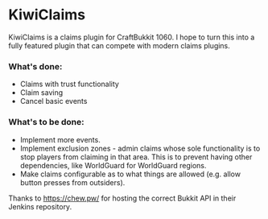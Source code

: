 # KiwiClaims
KiwiClaims is a claims plugin for CraftBukkit 1060. I hope to turn this into a fully featured plugin that can compete with modern claims plugins.

### What's done:
 * Claims with trust functionality
 * Claim saving
 * Cancel basic events

### What's to be done:
 * Implement more events.
 * Implement exclusion zones - admin claims whose sole functionality is to stop players from claiming in that area. This is to prevent having other dependencies, like WorldGuard for WorldGuard regions.
 * Make claims configurable as to what things are allowed (e.g. allow button presses from outsiders).

Thanks to https://chew.pw/ for hosting the correct Bukkit API in their Jenkins repository.
